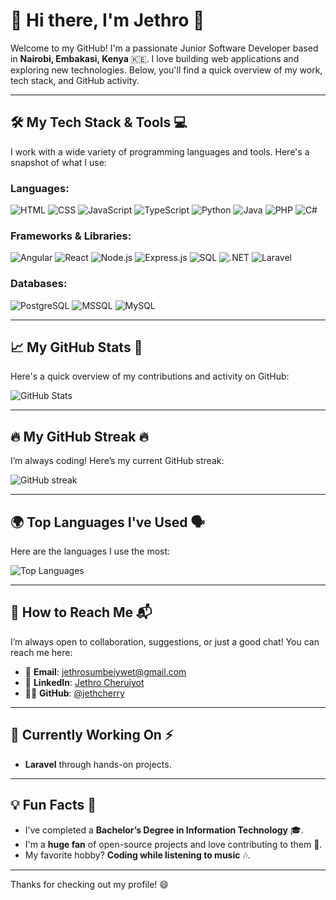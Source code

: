 # 🚀 Hi there, I'm Jethro 👋

Welcome to my GitHub! I'm a passionate Junior Software Developer based in **Nairobi, Embakasi, Kenya** 🇰🇪. I love building web applications and exploring new technologies. Below, you'll find a quick overview of my work, tech stack, and GitHub activity.

---

## 🛠️ **My Tech Stack & Tools** 💻

I work with a wide variety of programming languages and tools. Here's a snapshot of what I use:

### **Languages**:
![HTML](https://img.shields.io/badge/-HTML-E34F26?logo=html5&logoColor=fff)
![CSS](https://img.shields.io/badge/-CSS-1572B6?logo=css3&logoColor=fff)
![JavaScript](https://img.shields.io/badge/-JavaScript-F7DF1E?logo=javascript&logoColor=fff)
![TypeScript](https://img.shields.io/badge/-TypeScript-3178C6?logo=typescript&logoColor=fff)
![Python](https://img.shields.io/badge/-Python-3776AB?logo=python&logoColor=fff)
![Java](https://img.shields.io/badge/-Java-007396?logo=java&logoColor=fff)
![PHP](https://img.shields.io/badge/-PHP-4F5B93?logo=php&logoColor=fff)
![C#](https://img.shields.io/badge/-C%23-239120?logo=csharp&logoColor=fff)

### **Frameworks & Libraries**:
![Angular](https://img.shields.io/badge/-Angular-DD0031?logo=angular&logoColor=fff)
![React](https://img.shields.io/badge/-React-61DAFB?logo=react&logoColor=fff)
![Node.js](https://img.shields.io/badge/-Node.js-339933?logo=node.js&logoColor=fff)
![Express.js](https://img.shields.io/badge/-Express.js-000000?logo=express&logoColor=fff)
![SQL](https://img.shields.io/badge/-SQL-4479A1?logo=MySQL&logoColor=fff)
![.NET](https://img.shields.io/badge/-.NET-512BD4?logo=.net&logoColor=fff)
![Laravel](https://img.shields.io/badge/Laravel-F4534E?logo=laravel&logoColor=fff)

### **Databases**:
![PostgreSQL](https://img.shields.io/badge/-PostgreSQL-336791?logo=postgresql&logoColor=fff)
![MSSQL](https://img.shields.io/badge/-MSSQL-003B57?logo=microsoft-sql-server&logoColor=fff)
![MySQL](https://img.shields.io/badge/-MySQL-4479A1?logo=mysql&logoColor=fff)

---

## 📈 **My GitHub Stats** 🌟

Here's a quick overview of my contributions and activity on GitHub:

![GitHub Stats](https://github-readme-stats.vercel.app/api?username=jethcherry&show_icons=true&hide_title=true&count_private=true&hide=prs&theme=radical)

---

## 🔥 **My GitHub Streak** 🔥

I’m always coding! Here’s my current GitHub streak:

![GitHub streak](https://github-readme-streak-stats.herokuapp.com/?user=jethcherry&theme=radical)

---

## 🌍 **Top Languages I've Used** 🗣️

Here are the languages I use the most:

![Top Languages](https://github-readme-stats.vercel.app/api/top-langs/?username=jethcherry&layout=compact)

---


## 💬 **How to Reach Me** 📬

I’m always open to collaboration, suggestions, or just a good chat! You can reach me here:

- 📧 **Email**: [jethrosumbeiywet@gmail.com](mailto:jethrosumbeiywet@gmail.com)
- 💼 **LinkedIn**: [Jethro Cheruiyot](https://www.linkedin.com/in/jethro-sumbeiywet-b13a97312/)
- 🧑‍💻 **GitHub**: [@jethcherry](https://github.com/jethcherry)

---

## 🎯 **Currently Working On** ⚡️

- **Laravel** through hands-on projects.

---

## 💡 **Fun Facts** 🌟

- I’ve completed a **Bachelor’s Degree in Information Technology** 🎓.
- I'm a **huge fan** of open-source projects and love contributing to them 💙.
- My favorite hobby? **Coding while listening to music** 🎶.

---

Thanks for checking out my profile! 😄
